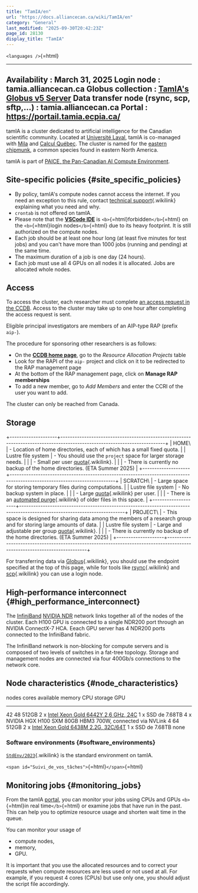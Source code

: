 ```yaml
---
title: "TamIA/en"
url: "https://docs.alliancecan.ca/wiki/TamIA/en"
category: "General"
last_modified: "2025-09-30T20:42:23Z"
page_id: 28130
display_title: "TamIA"
---
```


`<languages />`{=html}

  -------------------------------------------------------------------------------------------------------------------------------------
  Availability : **March 31, 2025**
  Login node : **tamia.alliancecan.ca**
  Globus collection : [TamIA\'s Globus v5 Server](https://app.globus.org/file-manager?origin_id=72c3bca0-9281-4742-b066-333ba0fdef72)
  Data transfer node (rsync, scp, sftp,\...) : **tamia.alliancecan.ca**
  Portal : <https://portail.tamia.ecpia.ca/>
  -------------------------------------------------------------------------------------------------------------------------------------

tamIA is a cluster dedicated to artificial intelligence for the Canadian scientific community. Located at [Université Laval](http://www.ulaval.ca/), tamIA is co-managed with [Mila](https://mila.quebec/) and [Calcul Québec](https://calculquebec.ca/). The cluster is named for the [eastern chipmunk](https://en.wikipedia.org/wiki/Tamias), a common species found in eastern North America.

tamIA is part of [PAICE, the Pan-Canadian AI Compute Environment](https://alliancecan.ca/en/services/advanced-research-computing/pan-canadian-ai-compute-environment-paice).

## Site-specific policies {#site_specific_policies}

- By policy, tamIA\'s compute nodes cannot access the internet. If you need an exception to this rule, contact [technical support](https://docs.alliancecan.ca/Technical_support "technical support"){.wikilink} explaining what you need and why.
- `crontab` is not offered on tamIA.
- Please note that the **[VSCode IDE](https://code.visualstudio.com/)** is `<b>`{=html}forbidden`</b>`{=html} on the `<b>`{=html}login nodes`</b>`{=html} due to its heavy footprint. It is still authorized on the compute nodes.
- Each job should be at least one hour long (at least five minutes for test jobs) and you can\'t have more than 1000 jobs (running and pending) at the same time.
- The maximum duration of a job is one day (24 hours).
- Each job must use all 4 GPUs on all nodes it is allocated. Jobs are allocated whole nodes.

## Access

To access the cluster, each researcher must complete [an access request in the CCDB](https://ccdb.alliancecan.ca/me/access_services). Access to the cluster may take up to one hour after completing the access request is sent.

Eligible principal investigators are members of an AIP-type RAP (prefix `aip-`).

The procedure for sponsoring other researchers is as follows:

- On the **[CCDB home page](https://ccdb.alliancecan.ca/)**, go to the *Resource Allocation Projects* table
- Look for the RAPI of the `aip-` project and click on it to be redirected to the RAP management page
- At the bottom of the RAP management page, click on **Manage RAP memberships**
- To add a new member, go to *Add Members* and enter the CCRI of the user you want to add.

The cluster can only be reached from Canada.

## Storage

+--------------------+--------------------------------------------------------------------------------------------------------------------------+
| HOME\              | - Location of home directories, each of which has a small fixed quota.                                                   |
| Lustre file system | - You should use the `project` space for larger storage needs.                                                           |
|                    | - Small per user [quota](https://docs.alliancecan.ca/Storage_and_file_management#Filesystem_quotas_and_policies "quota"){.wikilink}.                 |
|                    | - There is currently no backup of the home directories. (ETA Summer 2025)                                                |
+--------------------+--------------------------------------------------------------------------------------------------------------------------+
| SCRATCH\           | - Large space for storing temporary files during computations.                                                           |
| Lustre file system | - No backup system in place.                                                                                             |
|                    | - Large [quota](https://docs.alliancecan.ca/Storage_and_file_management#Filesystem_quotas_and_policies "quota"){.wikilink} per user.                 |
|                    | - There is an [automated purge](https://docs.alliancecan.ca/Scratch_purging_policy "automated purge"){.wikilink} of older files in this space.       |
+--------------------+--------------------------------------------------------------------------------------------------------------------------+
| PROJECT\           | - This space is designed for sharing data among the members of a research group and for storing large amounts of data.   |
| Lustre file system | - Large and adjustable per group [quota](https://docs.alliancecan.ca/Storage_and_file_management#Filesystem_quotas_and_policies "quota"){.wikilink}. |
|                    | - There is currently no backup of the home directories. (ETA Summer 2025)                                                |
+--------------------+--------------------------------------------------------------------------------------------------------------------------+

For transferring data via [Globus](https://docs.alliancecan.ca/Globus "Globus"){.wikilink}, you should use the endpoint specified at the top of this page, while for tools like [rsync](https://docs.alliancecan.ca/Transferring_data#Rsync "rsync"){.wikilink} and [scp](https://docs.alliancecan.ca/Transferring_data#SCP "scp"){.wikilink} you can use a login node.

## High-performance interconnect {#high_performance_interconnect}

The [InfiniBand](https://fr.wikipedia.org/wiki/Bus_InfiniBand) [NVIDIA NDR](https://www.nvidia.com/en-us/networking/quantum2/) network links together all of the nodes of the cluster. Each H100 GPU is connected to a single NDR200 port through an NVIDIA ConnectX-7 HCA. Eeach GPU server has 4 NDR200 ports connected to the InfiniBand fabric.

The InfiniBand network is non-blocking for compute servers and is composed of two levels of switches in a fat-tree topology. Storage and management nodes are connected via four 400Gb/s connections to the network core.

## Node characteristics {#node_characteristics}

  nodes   cores   available memory   CPU                                                                                                                                                                             storage             GPU
  ------- ------- ------------------ ------------------------------------------------------------------------------------------------------------------------------------------------------------------------------- ------------------- --------------------------------------------------------------
  42      48      512GB              2 x [Intel Xeon Gold 6442Y 2,6 GHz, 24C](https://www.intel.com/content/www/us/en/products/sku/232380/intel-xeon-gold-6442y-processor-60m-cache-2-60-ghz/specifications.html)    1 x SSD de 7.68TB   4 x NVIDIA HGX H100 SXM 80GB HBM3 700W, connected via NVLink
  4       64      512GB              2 x [Intel Xeon Gold 6438M 2.2G, 32C/64T](https://www.intel.com/content/www/us/en/products/sku/232398/intel-xeon-gold-6438m-processor-60m-cache-2-20-ghz/specifications.html)   1 x SSD de 7.68TB   none

### Software environments {#software_environments}

[`StdEnv/2023`](https://docs.alliancecan.ca/Standard_software_environments/fr "StdEnv/2023"){.wikilink} is the standard environment on tamIA.

`<span id="Suivi_de_vos_tâches">`{=html}`</span>`{=html}

## Monitoring jobs {#monitoring_jobs}

From the tamIA [portal](https://portail.tamia.ecpia.ca/), you can monitor your jobs using CPUs and GPUs `<b>`{=html}in real time`</b>`{=html} or examine jobs that have run in the past. This can help you to optimize resource usage and shorten wait time in the queue.

You can monitor your usage of

- compute nodes,
- memory,
- GPU.

It is important that you use the allocated resources and to correct your requests when compute resources are less used or not used at all. For example, if you request 4 cores (CPUs) but use only one, you should adjust the script file accordingly.
